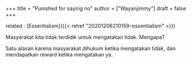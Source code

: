 +++
title = "Punished for saying no"
author = ["Wayanjimmy"]
draft = false
+++

related
: [Essentialism]({{< relref "20201206210159-essentialism" >}})

Masyarakat kita tidak terdidik untuk mengatakan tidak. Mengapa?

Satu alasan karena masyarakat dihukum ketika mengatakan tidak, dan
mendapatkan reward ketika mengatakan ya.
